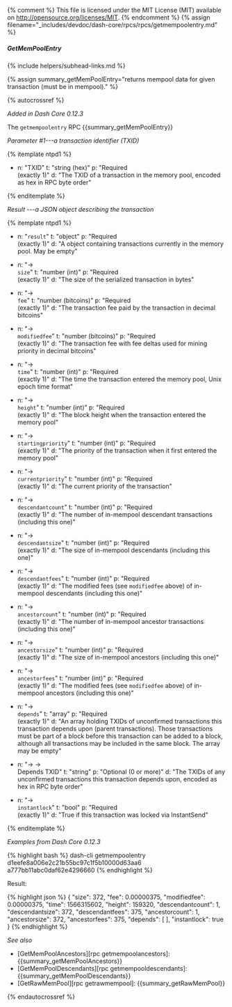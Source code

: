 {% comment %}
This file is licensed under the MIT License (MIT) available on
http://opensource.org/licenses/MIT.
{% endcomment %}
{% assign filename="_includes/devdoc/dash-core/rpcs/rpcs/getmempoolentry.md" %}

##### GetMemPoolEntry
{% include helpers/subhead-links.md %}

{% assign summary_getMemPoolEntry="returns mempool data for given transaction (must be in mempool)." %}

<!-- __ -->

{% autocrossref %}

*Added in Dash Core 0.12.3*

The `getmempoolentry` RPC {{summary_getMemPoolEntry}}

*Parameter #1---a transaction identifier (TXID)*

{% itemplate ntpd1 %}
- n: "TXID"
  t: "string (hex)"
  p: "Required<br>(exactly 1)"
  d: "The TXID of a transaction in the memory pool, encoded as hex in RPC byte order"

{% enditemplate %}

*Result ---a JSON object describing the transaction*

{% itemplate ntpd1 %}
- n: "`result`"
  t: "object"
  p: "Required<br>(exactly 1)"
  d: "A object containing transactions currently in the memory pool.  May be empty"

- n: "→<br>`size`"
  t: "number (int)"
  p: "Required<br>(exactly 1)"
  d: "The size of the serialized transaction in bytes"

- n: "→<br>`fee`"
  t: "number (bitcoins)"
  p: "Required<br>(exactly 1)"
  d: "The transaction fee paid by the transaction in decimal bitcoins"

- n: "→<br>`modifiedfee`"
  t: "number (bitcoins)"
  p: "Required<br>(exactly 1)"
  d: "The transaction fee with fee deltas used for mining priority in decimal bitcoins"

- n: "→<br>`time`"
  t: "number (int)"
  p: "Required<br>(exactly 1)"
  d: "The time the transaction entered the memory pool, Unix epoch time format"

- n: "→<br>`height`"
  t: "number (int)"
  p: "Required<br>(exactly 1)"
  d: "The block height when the transaction entered the memory pool"

- n: "→<br>`startingpriority`"
  t: "number (int)"
  p: "Required<br>(exactly 1)"
  d: "The priority of the transaction when it first entered the memory pool"

- n: "→<br>`currentpriority`"
  t: "number (int)"
  p: "Required<br>(exactly 1)"
  d: "The current priority of the transaction"

- n: "→<br>`descendantcount`"
  t: "number (int)"
  p: "Required<br>(exactly 1)"
  d: "The number of in-mempool descendant transactions (including this one)"

- n: "→<br>`descendantsize`"
  t: "number (int)"
  p: "Required<br>(exactly 1)"
  d: "The size of in-mempool descendants (including this one)"

- n: "→<br>`descendantfees`"
  t: "number (int)"
  p: "Required<br>(exactly 1)"
  d: "The modified fees (see `modifiedfee` above) of in-mempool descendants (including this one)"

- n: "→<br>`ancestorcount`"
  t: "number (int)"
  p: "Required<br>(exactly 1)"
  d: "The number of in-mempool ancestor transactions (including this one)"

- n: "→<br>`ancestorsize`"
  t: "number (int)"
  p: "Required<br>(exactly 1)"
  d: "The size of in-mempool ancestors (including this one)"

- n: "→<br>`ancestorfees`"
  t: "number (int)"
  p: "Required<br>(exactly 1)"
  d: "The modified fees (see `modifiedfee` above) of in-mempool ancestors (including this one)"

- n: "→<br>`depends`"
  t: "array"
  p: "Required<br>(exactly 1)"
  d: "An array holding TXIDs of unconfirmed transactions this transaction depends upon (parent transactions).  Those transactions must be part of a block before this transaction can be added to a block, although all transactions may be included in the same block.  The array may be empty"

- n: "→ →<br>Depends TXID"
  t: "string"
  p: "Optional (0 or more)"
  d: "The TXIDs of any unconfirmed transactions this transaction depends upon, encoded as hex in RPC byte order"

- n: "→<br>`instantlock`"
  t: "bool"
  p: "Required<br>(exactly 1)"
  d: "True if this transaction was locked via InstantSend"

{% enditemplate %}

*Examples from Dash Core 0.12.3*

{% highlight bash %}
dash-cli getmempoolentry d1eefe8a006e2c21b55bc97c1f5b10000d63aa6\
a777bb11abc0daf62e4296660
{% endhighlight %}

Result:

{% highlight json %}
{
  "size": 372,
  "fee": 0.00000375,
  "modifiedfee": 0.00000375,
  "time": 1566315602,
  "height": 159320,
  "descendantcount": 1,
  "descendantsize": 372,
  "descendantfees": 375,
  "ancestorcount": 1,
  "ancestorsize": 372,
  "ancestorfees": 375,
  "depends": [
  ],
  "instantlock": true
}
{% endhighlight %}

*See also*

* [GetMemPoolAncestors][rpc getmempoolancestors]: {{summary_getMemPoolAncestors}}
* [GetMemPoolDescendants][rpc getmempooldescendants]: {{summary_getMemPoolDescendants}}
* [GetRawMemPool][rpc getrawmempool]: {{summary_getRawMemPool}}

{% endautocrossref %}
